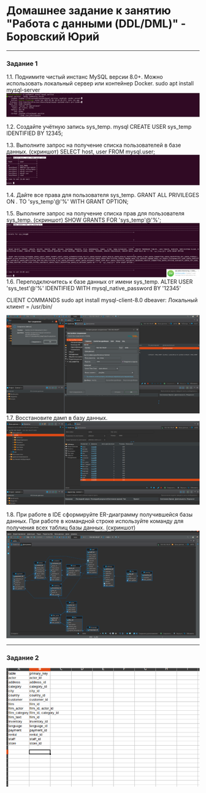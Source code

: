 # Домашнее задание к занятию "Работа с данными (DDL/DML)" - Боровский Юрий



---

### Задание 1
1.1. Поднимите чистый инстанс MySQL версии 8.0+. Можно использовать локальный сервер или контейнер Docker.
sudo apt install mysql-server
![](https://github.com/Santa-was-a-skinhead/databases-and-cyber-security/blob/main/img/%D0%A1%D0%BD%D0%B8%D0%BC%D0%BE%D0%BA%20%D1%8D%D0%BA%D1%80%D0%B0%D0%BD%D0%B0%20%D0%BE%D1%82%202023-05-06%2013-57-33.png)

1.2. Создайте учётную запись sys_temp.
mysql
CREATE USER sys_temp IDENTIFIED BY 12345;

1.3. Выполните запрос на получение списка пользователей в базе данных. (скриншот)
SELECT host, user FROM mysql.user;
![](https://github.com/Santa-was-a-skinhead/databases-and-cyber-security/blob/main/img/%D0%A1%D0%BD%D0%B8%D0%BC%D0%BE%D0%BA%20%D1%8D%D0%BA%D1%80%D0%B0%D0%BD%D0%B0%20%D0%BE%D1%82%202023-05-06%2013-56-57.png)

1.4. Дайте все права для пользователя sys_temp.
GRANT ALL PRIVILEGES ON *.* TO 'sys_temp'@'%' WITH GRANT OPTION;

1.5. Выполните запрос на получение списка прав для пользователя sys_temp. (скриншот)
SHOW GRANTS FOR 'sys_temp'@'%';
![](https://github.com/Santa-was-a-skinhead/databases-and-cyber-security/blob/main/img/%D0%A1%D0%BD%D0%B8%D0%BC%D0%BE%D0%BA%20%D1%8D%D0%BA%D1%80%D0%B0%D0%BD%D0%B0%20%D0%BE%D1%82%202023-05-06%2014-00-13.png)
1.6. Переподключитесь к базе данных от имени sys_temp.
ALTER USER 'sys_test'@'%' IDENTIFIED WITH mysql_native_password BY '12345'

CLIENT COMMANDS
sudo apt install mysql-client-8.0
dbeaver: Локальный клиент = /usr/bin/

![](https://github.com/Santa-was-a-skinhead/databases-and-cyber-security/blob/main/img/%D0%A1%D0%BD%D0%B8%D0%BC%D0%BE%D0%BA%20%D1%8D%D0%BA%D1%80%D0%B0%D0%BD%D0%B0%20%D0%BE%D1%82%202023-05-06%2016-06-38.png)
1.7. Восстановите дамп в базу данных.
![](https://github.com/Santa-was-a-skinhead/databases-and-cyber-security/blob/main/img/%D0%A1%D0%BD%D0%B8%D0%BC%D0%BE%D0%BA%20%D1%8D%D0%BA%D1%80%D0%B0%D0%BD%D0%B0%20%D0%BE%D1%82%202023-05-06%2016-08-25.png)

1.8. При работе в IDE сформируйте ER-диаграмму получившейся базы данных. При работе в командной строке используйте команду для получения всех таблиц базы данных. (скриншот)
![](https://github.com/Santa-was-a-skinhead/databases-and-cyber-security/blob/main/img/%D0%A1%D0%BD%D0%B8%D0%BC%D0%BE%D0%BA%20%D1%8D%D0%BA%D1%80%D0%B0%D0%BD%D0%B0%20%D0%BE%D1%82%202023-05-06%2015-32-54.png)

---

### Задание 2


![](https://github.com/Santa-was-a-skinhead/databases-and-cyber-security/blob/main/img/%D0%A1%D0%BD%D0%B8%D0%BC%D0%BE%D0%BA%20%D1%8D%D0%BA%D1%80%D0%B0%D0%BD%D0%B0%20%D0%BE%D1%82%202023-05-06%2015-53-04.png)


